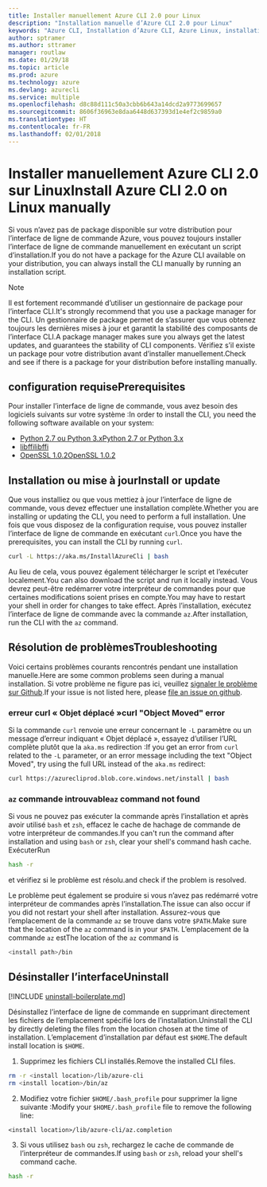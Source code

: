 ```yaml
---
title: Installer manuellement Azure CLI 2.0 pour Linux
description: "Installation manuelle d’Azure CLI 2.0 pour Linux"
keywords: "Azure CLI, Installation d’Azure CLI, Azure Linux, installation Azure Linux"
author: sptramer
ms.author: sttramer
manager: routlaw
ms.date: 01/29/18
ms.topic: article
ms.prod: azure
ms.technology: azure
ms.devlang: azurecli
ms.service: multiple
ms.openlocfilehash: d8c88d111c50a3cbb6b643a14dcd2a9773699657
ms.sourcegitcommit: 8606f36963e8daa6448d637393d1e4ef2c9859a0
ms.translationtype: HT
ms.contentlocale: fr-FR
ms.lasthandoff: 02/01/2018
---
```

# <a name="install-azure-cli-20-on-linux-manually"></a><span data-ttu-id="f4534-104">Installer manuellement Azure CLI 2.0 sur Linux</span><span class="sxs-lookup"><span data-stu-id="f4534-104">Install Azure CLI 2.0 on Linux manually</span></span>

<span data-ttu-id="f4534-105">Si vous n’avez pas de package disponible sur votre distribution pour l’interface de ligne de commande Azure, vous pouvez toujours installer l’interface de ligne de commande manuellement en exécutant un script d’installation.</span><span class="sxs-lookup"><span data-stu-id="f4534-105">If you do not have a package for the Azure CLI available on your distribution, you can always install the CLI manually by running an installation script.</span></span>

> [!NOTE]
> <span data-ttu-id="f4534-106">Il est fortement recommandé d’utiliser un gestionnaire de package pour l’interface CLI.</span><span class="sxs-lookup"><span data-stu-id="f4534-106">It's strongly recommend that you use a package manager for the CLI.</span></span> <span data-ttu-id="f4534-107">Un gestionnaire de package permet de s’assurer que vous obtenez toujours les dernières mises à jour et garantit la stabilité des composants de l’interface CLI.</span><span class="sxs-lookup"><span data-stu-id="f4534-107">A package manager makes sure you always get the latest updates, and guarantees the stability of CLI components.</span></span> <span data-ttu-id="f4534-108">Vérifiez s’il existe un package pour votre distribution avant d’installer manuellement.</span><span class="sxs-lookup"><span data-stu-id="f4534-108">Check and see if there is a package for your distribution before installing manually.</span></span>

## <a name="prerequisites"></a><span data-ttu-id="f4534-109">configuration requise</span><span class="sxs-lookup"><span data-stu-id="f4534-109">Prerequisites</span></span>

<span data-ttu-id="f4534-110">Pour installer l’interface de ligne de commande, vous avez besoin des logiciels suivants sur votre système :</span><span class="sxs-lookup"><span data-stu-id="f4534-110">In order to install the CLI, you need the following software available on your system:</span></span>

* [<span data-ttu-id="f4534-111">Python 2.7 ou Python 3.x</span><span class="sxs-lookup"><span data-stu-id="f4534-111">Python 2.7 or Python 3.x</span></span>](https://www.python.org/downloads/)
* [<span data-ttu-id="f4534-112">libffi</span><span class="sxs-lookup"><span data-stu-id="f4534-112">libffi</span></span>](https://sourceware.org/libffi/)
* [<span data-ttu-id="f4534-113">OpenSSL 1.0.2</span><span class="sxs-lookup"><span data-stu-id="f4534-113">OpenSSL 1.0.2</span></span>](https://www.openssl.org/source/)

## <a name="install-or-update"></a><span data-ttu-id="f4534-114">Installation ou mise à jour</span><span class="sxs-lookup"><span data-stu-id="f4534-114">Install or update</span></span> 

<span data-ttu-id="f4534-115">Que vous installiez ou que vous mettiez à jour l’interface de ligne de commande, vous devez effectuer une installation complète.</span><span class="sxs-lookup"><span data-stu-id="f4534-115">Whether you are installing or updating the CLI, you need to perform a full installation.</span></span> <span data-ttu-id="f4534-116">Une fois que vous disposez de la configuration requise, vous pouvez installer l’interface de ligne de commande en exécutant `curl`.</span><span class="sxs-lookup"><span data-stu-id="f4534-116">Once you have the prerequisites, you can install the CLI by running `curl`.</span></span>

```bash
curl -L https://aka.ms/InstallAzureCli | bash
```

<span data-ttu-id="f4534-117">Au lieu de cela, vous pouvez également télécharger le script et l’exécuter localement.</span><span class="sxs-lookup"><span data-stu-id="f4534-117">You can also download the script and run it locally instead.</span></span> <span data-ttu-id="f4534-118">Vous devrez peut-être redémarrer votre interpréteur de commandes pour que certaines modifications soient prises en compte.</span><span class="sxs-lookup"><span data-stu-id="f4534-118">You may have to restart your shell in order for changes to take effect.</span></span> <span data-ttu-id="f4534-119">Après l’installation, exécutez l’interface de ligne de commande avec la commande `az`.</span><span class="sxs-lookup"><span data-stu-id="f4534-119">After installation, run the CLI with the `az` command.</span></span>

## <a name="troubleshooting"></a><span data-ttu-id="f4534-120">Résolution de problèmes</span><span class="sxs-lookup"><span data-stu-id="f4534-120">Troubleshooting</span></span>

<span data-ttu-id="f4534-121">Voici certains problèmes courants rencontrés pendant une installation manuelle.</span><span class="sxs-lookup"><span data-stu-id="f4534-121">Here are some common problems seen during a manual installation.</span></span> <span data-ttu-id="f4534-122">Si votre problème ne figure pas ici, veuillez [signaler le problème sur Github](https://github.com/Azure/azure-cli/issues).</span><span class="sxs-lookup"><span data-stu-id="f4534-122">If your issue is not listed here, please [file an issue on github](https://github.com/Azure/azure-cli/issues).</span></span>
### <a name="curl-object-moved-error"></a><span data-ttu-id="f4534-123">erreur curl « Objet déplacé »</span><span class="sxs-lookup"><span data-stu-id="f4534-123">curl "Object Moved" error</span></span>

<span data-ttu-id="f4534-124">Si la commande `curl` renvoie une erreur concernant le `-L` paramètre ou un message d’erreur indiquant « Objet déplacé », essayez d’utiliser l’URL complète plutôt que la `aka.ms` redirection :</span><span class="sxs-lookup"><span data-stu-id="f4534-124">If you get an error from `curl` related to the `-L` parameter, or an error message including the text "Object Moved", try using the full URL instead of the `aka.ms` redirect:</span></span>

```bash
curl https://azurecliprod.blob.core.windows.net/install | bash
```

### <a name="az-command-not-found"></a><span data-ttu-id="f4534-125">`az` commande introuvable</span><span class="sxs-lookup"><span data-stu-id="f4534-125">`az` command not found</span></span>

<span data-ttu-id="f4534-126">Si vous ne pouvez pas exécuter la commande après l’installation et après avoir utilisé `bash` et `zsh`, effacez le cache de hachage de commande de votre interpréteur de commandes.</span><span class="sxs-lookup"><span data-stu-id="f4534-126">If you can't run the command after installation and using `bash` or `zsh`, clear your shell's command hash cache.</span></span> <span data-ttu-id="f4534-127">Exécuter</span><span class="sxs-lookup"><span data-stu-id="f4534-127">Run</span></span>

```bash
hash -r
```

<span data-ttu-id="f4534-128">et vérifiez si le problème est résolu.</span><span class="sxs-lookup"><span data-stu-id="f4534-128">and check if the problem is resolved.</span></span>

<span data-ttu-id="f4534-129">Le problème peut également se produire si vous n’avez pas redémarré votre interpréteur de commandes après l’installation.</span><span class="sxs-lookup"><span data-stu-id="f4534-129">The issue can also occur if you did not restart your shell after installation.</span></span> <span data-ttu-id="f4534-130">Assurez-vous que l’emplacement de la commande `az` se trouve dans votre `$PATH`.</span><span class="sxs-lookup"><span data-stu-id="f4534-130">Make sure that the location of the `az` command is in your `$PATH`.</span></span> <span data-ttu-id="f4534-131">L’emplacement de la commande `az` est</span><span class="sxs-lookup"><span data-stu-id="f4534-131">The location of the `az` command is</span></span>

```bash
<install path>/bin
```

## <a name="uninstall"></a><span data-ttu-id="f4534-132">Désinstaller l’interface</span><span class="sxs-lookup"><span data-stu-id="f4534-132">Uninstall</span></span>

[!INCLUDE [uninstall-boilerplate.md](includes/uninstall-boilerplate.md)]

<span data-ttu-id="f4534-133">Désinstallez l’interface de ligne de commande en supprimant directement les fichiers de l’emplacement spécifié lors de l’installation.</span><span class="sxs-lookup"><span data-stu-id="f4534-133">Uninstall the CLI by directly deleting the files from the location chosen at the time of installation.</span></span> <span data-ttu-id="f4534-134">L’emplacement d’installation par défaut est `$HOME`.</span><span class="sxs-lookup"><span data-stu-id="f4534-134">The default install location is `$HOME`.</span></span>

1. <span data-ttu-id="f4534-135">Supprimez les fichiers CLI installés.</span><span class="sxs-lookup"><span data-stu-id="f4534-135">Remove the installed CLI files.</span></span>
  
  ```bash
  rm -r <install location>/lib/azure-cli
  rm <install location>/bin/az
  ```
2. <span data-ttu-id="f4534-136">Modifiez votre fichier `$HOME/.bash_profile` pour supprimer la ligne suivante :</span><span class="sxs-lookup"><span data-stu-id="f4534-136">Modify your `$HOME/.bash_profile` file to remove the following line:</span></span>
  
  ```
  <install location>/lib/azure-cli/az.completion
  ```

3. <span data-ttu-id="f4534-137">Si vous utilisez `bash` ou `zsh`, rechargez le cache de commande de l’interpréteur de commandes.</span><span class="sxs-lookup"><span data-stu-id="f4534-137">If using `bash` or `zsh`, reload your shell's command cache.</span></span>
  
  ```bash
  hash -r
  ```
